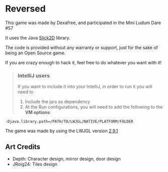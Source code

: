 # Reversed
This game was made by Dexafree, and participated in the Mini Ludum Dare #57

It uses the Java [Slick2D](http://slick.ninjacave.com/) library.

The code is provided without any warranty or support, just for the sake of being an Open Source game.

If you are crazy enough to hack it, feel free to do whatever you want with it!

> ### IntelliJ users
> If you want to include it into your IntelliJ, in order to run it you will need to
> 1. Include the jars as dependency
> 2. At the Run configurations, you will need to add the following to the **VM options**:

```
-Djava.library.path=/PATH/TO/LWJGL/NATIVE/PLATFORM/FOLDER
```

The game was made by using the LWJGL version [2.9.1](http://sourceforge.net/projects/java-game-lib/files/Official%20Releases/LWJGL%202.9.1/)


## Art Credits
* Depth: Character design, mirror design, door design
* JRoig24: Tiles design
